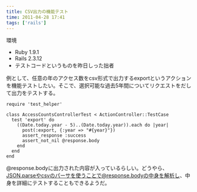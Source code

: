 ```yaml
---
title: CSV出力の機能テスト
time: 2011-04-28 17:41
tags: ['rails']
---
```


環境

- Ruby 1.9.1
- Rails 2.3.12
- テストコードというものを昨日しった拙者

例として、任意の年のアクセス数をcsv形式で出力するexportというアクションを機能テストしたい。そこで、選択可能な過去5年間についてリクエストをだして出力をテストする。

```
require 'test_helper'

class AccessCountsControllerTest < ActionController::TestCase
  test 'export' do
    ((Date.today.year - 5)..(Date.today.year)).each do |year|
      post(:export, {:year => "#{year}"})
      assert_response :success
      assert_not_nil @response.body
    end
  end
end
```

@response.bodyに出力された内容が入っているらしい。どうやら、JSON.parseやcsvのパーサを使うことで@response.bodyの中身を解析し、中身を詳細にテストすることもできるようだ。
